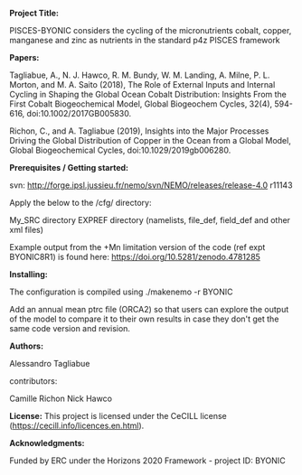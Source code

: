 **Project Title:**

PISCES-BYONIC considers the cycling of the micronutrients cobalt, copper, manganese and zinc as nutrients in the standard p4z PISCES framework

**Papers:**

Tagliabue, A., N. J. Hawco, R. M. Bundy, W. M. Landing, A. Milne, P. L. Morton, and M. A. Saito (2018), The Role of External Inputs and Internal Cycling in Shaping the Global Ocean Cobalt Distribution: Insights From the First Cobalt Biogeochemical Model, Global Biogeochem Cycles, 32(4), 594-616, doi:10.1002/2017GB005830.

Richon, C., and A. Tagliabue (2019), Insights into the Major Processes Driving the Global Distribution of Copper in the Ocean from a Global Model, Global Biogeochemical Cycles, doi:10.1029/2019gb006280.

**Prerequisites / Getting started:**

svn: http://forge.ipsl.jussieu.fr/nemo/svn/NEMO/releases/release-4.0 r11143

Apply the below to the /cfg/ directory:

My_SRC directory
EXPREF directory (namelists, file_def, field_def and other xml files)

Example output from the +Mn limitation version of the code (ref expt BYONIC8R1) is found here:  https://doi.org/10.5281/zenodo.4781285

**Installing:**

The configuration is compiled using ./makenemo -r BYONIC

Add an annual mean ptrc file (ORCA2) so that users can explore the output of the model to compare it to their own results in case they don't get the same code version and revision.

**Authors:**

Alessandro Tagliabue

contributors:

Camille Richon
Nick Hawco

**License:**
This project is licensed under the CeCILL license (https://cecill.info/licences.en.html).

**Acknowledgments:**

Funded by ERC under the Horizons 2020 Framework - project ID: BYONIC
